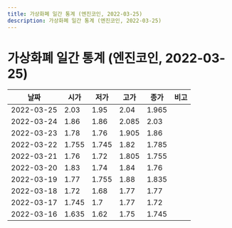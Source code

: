 ```yaml
---
title: 가상화폐 일간 통계 (엔진코인, 2022-03-25)
description: 가상화폐 일간 통계 (엔진코인, 2022-03-25)
---
```


가상화폐 일간 통계 (엔진코인, 2022-03-25)
===

|날짜|시가|저가|고가|종가|비고|
|--|--|--|--|--|--|
|2022-03-25|2.03|1.95|2.04|1.965|    |
|2022-03-24|1.86|1.86|2.085|2.03|    |
|2022-03-23|1.78|1.76|1.905|1.86|    |
|2022-03-22|1.755|1.745|1.82|1.785|    |
|2022-03-21|1.76|1.72|1.805|1.755|    |
|2022-03-20|1.83|1.74|1.84|1.76|    |
|2022-03-19|1.77|1.755|1.88|1.835|    |
|2022-03-18|1.72|1.68|1.77|1.77|    |
|2022-03-17|1.745|1.7|1.77|1.72|    |
|2022-03-16|1.635|1.62|1.75|1.745|    |
